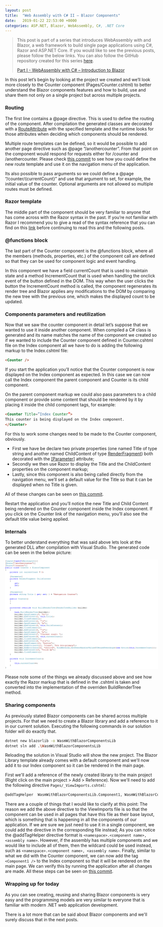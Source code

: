 ```yaml
---
layout: post
title:  "Web Assembly with C# II – Blazor Components"
date:   2019-01-22 22:53:00 +0000
categories: ASP.NET, Blazor, WebAssembly, C#, .NET Core
---
```

> This post is part of a series that introduces WebAssembly with and Blazor, a web framework to build single page applications using C#, Razor and ASP.NET Core. If you would like to see the previous posts, please follow the below links. You can also follow the GitHub repository created for this series [here](https://github.com/lusocoding/wasm-blazor-intro).
> 
> [Part I - WebAssembly with C# – Introduction to Blazor](http://www.nunobarreiro.com/2019/01/webassembly-with-c-introduction-to.html)

In this post let’s begin by looking at the project we created and we’ll look more closely to the Counter component (Pages/Counter.cshtml) to better understand the Blazor components features and how to build, use and share them not only on a single project but across multiple projects.

### Routing

The first line contains a @page directive. This is used to define the routing of the component. After compilation the generated classes are decorated with a [RouteAttribute](https://blazor.net/api/Microsoft.AspNetCore.Blazor.Components.RouteAttribute.html) with the specified template and the runtime looks for those attributes when deciding which components should be rendered.

Multiple route templates can be defined, so it would be possible to add another page directive such as @page “/anothercounter”. From that point on the component would respond for requests either for /counter and /anothercounter. Please check [this commit](https://github.com/lusocoding/wasm-blazor-intro/commit/7236649ff486e98c99fdc17ddce1dee1045d69f8) to see how you could define the new route template and use it on the navigation menu of the application.

Its also possible to pass arguments so we could define a @page “/counter/{currentCount}” and use that argument to set, for example, the initial value of the counter. Optional arguments are not allowed so multiple routes must be defined.

### Razor template

The middle part of the component should be very familiar to anyone that has come across with the Razor syntax in the past. If you’re not familiar with Razor I recommend you to give a read of the syntax reference that you can find on this [link](https://docs.microsoft.com/pt-pt/aspnet/core/mvc/views/razor?view=aspnetcore-2.2) before continuing to read this and the following posts.

### @functions block

The last part of the Counter component is the @functions block, where all the members (methods, properties, etc.) of the component call are defined so that they can be used for component logic and event handling. 

In this component we have a field currentCount that is used to maintain state and a method IncrementCount that is used when handling the onclick event of the button defined in the DOM. This way when the user clicks the button the IncrementCount method is called, the component regenerates its render tree and Blazor applies any modifications to the DOM by comparing the new tree with the previous one, which makes the displayed count to be updated.

### Components parameters and reutilization

Now that we saw the counter component in detail let’s suppose that we wanted to use it inside another component. When compiled a C# class is generated and its name matches the name of the component we created so if we wanted to include the Counter component defined in Counter.cshtml file on the Index component all we have to do is adding the following markup to the Index.cshtml file:

``` html
<Counter />
```

If you start the application you’ll notice that the Counter component is now displayed on the Index component as expected. In this case we can now call the Index component the parent component and Counter is its child component. 

On the parent component markup we could also pass parameters to a child component or provide some content that should be rendered by it by placing it inside the child component tags, for example:

``` html
<Counter Title=”Index Counter”>
This counter is being displayed on the Index component.
</Counter>
```

For this to work some changes need to be made to the Counter component, obviously.
- First we have be declare two private properties (one named Title of type string and another named ChildContent of type [RenderFragment](https://blazor.net/api/Microsoft.AspNetCore.Blazor.RenderFragment.html)) both decorated with the [[Parameter]](https://blazor.net/api/Microsoft.AspNetCore.Blazor.Components.ParameterAttribute.html) attribute; 
- Secondly we then use Razor to display the Title and the ChildContent properties on the component markup;
- Lastly, since this component is also being called directly from the navigation menu, we’ll set a default value for the Title so that it can be displayed when no Title is given. 

All of these changes can be seen on [this commit](https://github.com/lusocoding/wasm-blazor-intro/commit/f27aa81c01a69aa0e6baf47dacbac1001bf9c30d). 

Restart the application and you’ll notice the new Title and Child Content being rendered on the Counter component inside the Index component. If you click on the Counter link of the navigation menu, you’ll also see the default title value being applied.

### Internals
To better understand everything that was said above lets look at the generated DLL after compilation with Visual Studio. The generated code can be seen in the below picture:

![Screenshot of Counter class decompiled](/assets/img/counter_class_decompiled.png)

Please note some of the things we already discussed above and see how exactly the Razor markup that is defined in the .cshtml is taken and converted into the implementation of the overriden BuildRenderTree method.

### Sharing components

As previously stated Blazor components can be shared across multiple projects. For that we need to create a Blazor library and add a reference to it in our current solution. Executing the following commands in our solution folder will do exactly that.

``` bash
dotnet new blazorlib -o WasmWithBlazorComponentsLib
dotnet sln add .\WasmWithBlazorComponentsLib
``` 

Reloading the solution in Visual Studio will show the new project. The Blazor Library template already comes with a default component and we'll now add it to our Index component so it can be rendered in the main page.

First we'll add a reference of the newly created library to the main project (Right click on the main project > Add > Reference). Now we'll need to add the following directive ```Pages/_ViewImports.cshtml```:

``` html
@addTagHelper  WasmWithBlazorComponentsLib.Component1, WasmWithBlazorComponentsLib
```

There are a couple of things that I would like to clarify at this point:
The reason we add the above directive to the ViewImports file is so that the component can be used in all pages that have this file as their base layout, which is something that is happening in all the components of our application. If we are sure we just need to use it in a single component, we could add the directive in the corresponding file instead;
As you can notice the @addTagHelper directive format is ```<namespace>.<component name>, <assembly name>```. However, if the assembly has multiple components and we would like to include all of them, then the wildcard could be used instead, such as ```<namespace>.<component name>, <assembly name>```.
Finally, similar to what we did with the Counter component, we can now add the tag ```<Component1 />``` to the Index component so that it will be rendered on the main page. We can verify this by running the application after all changes are made. All these steps can be seen on [this commit](https://github.com/lusocoding/wasm-blazor-intro/commit/3fe8c61831c79d817e6ff91fdf11f00600abdaff).

### Wrapping up for today

As you can see creating, reusing and sharing Blazor components is very easy and the programming models are very similar to everyone that is familiar with modern .NET web application development.

There is a lot more that can be said about Blazor components and we'll surely discuss that in the next posts.

